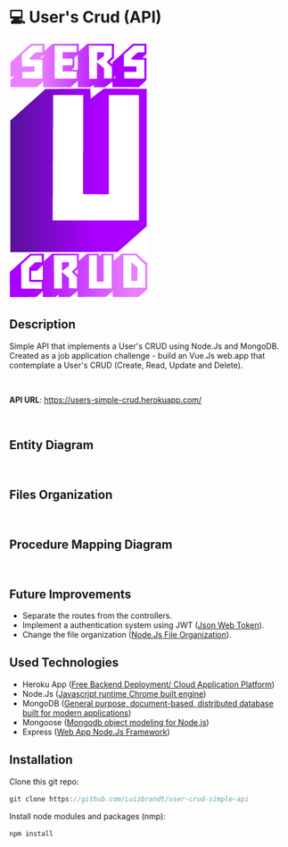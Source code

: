 # 💻 User's Crud (API)

<img src="img/users-crud-logo-min.png"></img>

## <strong>Description</strong>

Simple API that implements a User's CRUD using Node.Js and MongoDB. Created as a job application challenge - build an Vue.Js web.app that contemplate a User's CRUD (Create, Read, Update and Delete).

<br/>

<strong>API URL</strong>: https://users-simple-crud.herokuapp.com/

<br/>

## Entity Diagram

<br/>

## Files Organization

<br/>

## Procedure Mapping Diagram

<br/>

## Future Improvements

- Separate the routes from the controllers.
- Implement a authentication system using JWT (<a href="https://jwt.io/">Json Web Token</a>).
- Change the file organization (<a href="https://dev.to/devlcodes/file-structure-of-a-node-project-3opk">Node.Js File Organization</a>).

## Used Technologies

- Heroku App (<a href="https://www.heroku.com/">Free Backend Deployment/ Cloud Application Platform</a>)
- Node.Js (<a href="https://nodejs.org/">Javascript runtime Chrome built engine</a>)
- MongoDB (<a href="https://www.mongodb.com/">General purpose, document-based, distributed database built for modern applications</a>)
- Mongoose (<a href="https://mongoosejs.com/">Mongodb object modeling for Node.js</a>)
- Express (<a href="https://expressjs.com/pt-br/">Web App Node.Js Framework</a>)

## Installation

Clone this git repo:
```javascript
git clone https://github.com/Luizbrandt/user-crud-simple-api
```

Install node modules and packages (nmp):
```javascript
npm install
```
